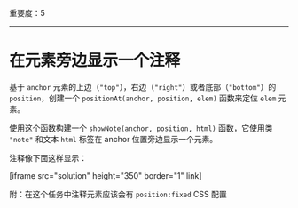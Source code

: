 重要度：5

---

# 在元素旁边显示一个注释

基于 `anchor` 元素的上边（`"top"`），右边（`"right"`）或者底部（`"bottom"`）的 `position`，创建一个 `positionAt(anchor, position, elem)` 函数来定位 `elem` 元素。

使用这个函数构建一个 `showNote(anchor, position, html)` 函数，它使用类 `"note"` 和文本 `html` 标签在 anchor 位置旁边显示一个元素。

注释像下面这样显示：

[iframe src="solution" height="350" border="1" link]

附：在这个任务中注释元素应该会有 `position:fixed` CSS 配置
